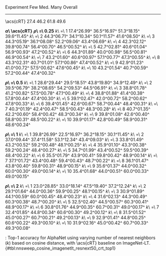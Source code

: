 Experiment                       Few         Med.         Many      Overall
-----------------------  -----------  -----------  -----------  -----------
\acs{cRT}                       27.4         46.2         61.8         49.6
<!--  -->
**_α_\ \acs{cRT}**
**_ρ_\ =\ 0.25**
_k_\ =\ 1                17.4^26.99^  36.5^16.97^  51.3^18.15^  39.6^11.45^
_k_\ =\ 2                44.3^06.71^  34.1^10.34^  50.1^11.57^  41.6^08.50^
_k_\ =\ 3                44.3^05.19^  36.1^08.08^  52.2^09.06^  43.4^06.69^
_k_\ =\ 4                42.3^02.12^  39.8^00.74^  56.4^00.70^  46.5^00.52^
_k_\ =\ 5                42.7^02.81^  40.6^01.04^  56.9^00.93^  47.2^00.52^
_k_\ =\ 6                44.3^01.89^  40.0^00.98^  56.5^00.81^  46.9^00.54^
_k_\ =\ 7                43.2^01.60^  40.6^00.97^  57.1^00.77^  47.3^00.55^
_k_\ =\ 8                43.3^02.31^  40.7^01.01^  57.1^00.86^  47.4^00.52^
_k_\ =\ 9                42.9^01.23^  41.0^00.72^  57.5^00.62^  47.6^00.45^
_k_\ =\ 10               43.2^01.54^  40.7^00.59^  57.2^00.44^  47.4^00.32^
<!--  -->
**_ρ_\ =\ 0.5**
_k_\ =\ 1                28.6^29.44^  29.5^18.51^  43.8^19.80^  34.9^12.49^
_k_\ =\ 2                39.5^06.79^  38.2^08.65^  54.2^09.53^  44.5^06.91^
_k_\ =\ 3                38.8^01.78^  41.2^00.82^  57.5^00.78^  47.1^00.49^
_k_\ =\ 4                38.8^01.88^  41.4^00.38^  57.8^00.44^  47.4^00.30^
_k_\ =\ 5                39.1^02.47^  42.0^00.72^  58.2^00.62^  47.8^00.33^
_k_\ =\ 6                39.4^01.45^  42.6^00.67^  58.7^00.44^  48.4^00.31^
_k_\ =\ 7                40.3^01.19^  42.4^00.47^  58.5^00.43^  48.3^00.28^
_k_\ =\ 8                40.7^01.35^  42.2^00.60^  58.4^00.42^  48.3^00.34^
_k_\ =\ 9                39.8^01.08^  42.6^00.40^  58.8^00.31^  48.5^00.22^
_k_\ =\ 10               39.9^01.17^  42.8^00.49^  58.9^00.31^  48.6^00.24^
<!--  -->
**_ρ_\ =\ 1**
_k_\ =\ 1                39.8^26.99^  22.5^16.97^  36.2^18.15^  30.1^11.45^
_k_\ =\ 2                37.0^09.44^  37.4^11.58^  53.1^12.34^  43.4^09.03^
_k_\ =\ 3                33.8^01.49^  43.2^00.52^  59.2^00.48^  48.1^00.25^
_k_\ =\ 4                35.9^01.10^  43.3^00.38^  59.2^00.24^  48.4^00.27^
_k_\ =\ 5                34.7^01.99^  43.4^00.52^  59.5^00.39^  48.4^00.22^
_k_\ =\ 6                35.5^01.79^  43.9^00.41^  59.8^00.42^  48.9^00.14^
_k_\ =\ 7                37.1^01.72^  43.4^00.48^  59.4^00.43^  48.7^00.22^
_k_\ =\ 8                36.1^01.47^  43.8^00.40^  59.8^00.31^  48.9^00.15^
_k_\ =\ 9                35.6^01.37^  44.0^00.32^  60.0^00.30^  49.0^00.14^
_k_\ =\ 10               35.4^01.68^  44.0^00.51^  60.0^00.33^  49.0^00.15^
<!--  -->
**_ρ_\ =\ 2**
_k_\ =\ 1                23.0^28.85^  33.0^18.14^  47.5^19.40^  37.2^12.24^
_k_\ =\ 2                29.1^01.64^  44.0^00.36^  59.9^00.25^  48.1^00.15^
_k_\ =\ 3                30.9^01.89^  44.1^00.59^  60.0^00.45^  48.4^00.23^
_k_\ =\ 4                31.6^02.13^  44.3^00.49^  60.3^00.38^  48.7^00.20^
_k_\ =\ 5                32.5^02.40^  44.5^00.57^  60.3^00.41^  48.9^00.17^
_k_\ =\ 6                30.8^01.76^  44.9^00.35^  60.7^00.31^  49.0^00.17^
_k_\ =\ 7                32.4^01.85^  44.8^00.34^  60.6^00.30^  49.2^00.12^
_k_\ =\ 8                31.5^01.52^  45.0^00.27^  60.7^00.21^  49.2^00.13^
_k_\ =\ 9                32.9^01.41^  44.8^00.25^  60.6^00.22^  49.3^00.10^
_k_\ =\ 10               31.9^02.16^  45.0^00.42^  60.7^00.33^  49.3^00.08^

: Top-1 accuracy for AlphaNet using varying number of nearest neighbors (_k_) based on cosine distance, with \acs{cRT} baseline on ImageNet-LT. {#tbl:nnsweep_cosine_imagenetlt_resnext50_crt_top1}
